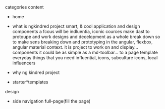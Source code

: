 categories
content
* home
- what is ngkindred project
    smart, & cool application and design components
    a fcous will be indluentia, iconic cources
    make dast to protoupe and
    work designs and decelopment as a whole
    break down so to make sens
    breaking down and prototyping
    in the angular, flexbox, angular material context.
    it is project to work on and display... components
    it could be as simple as a md-toolbar...
    to a page template
    everyday things that you need
    influential, icons, subculture icons, local influencers
+ why ng kindred project

* starter*templates

design
* side navigation full-page(fill the page)
